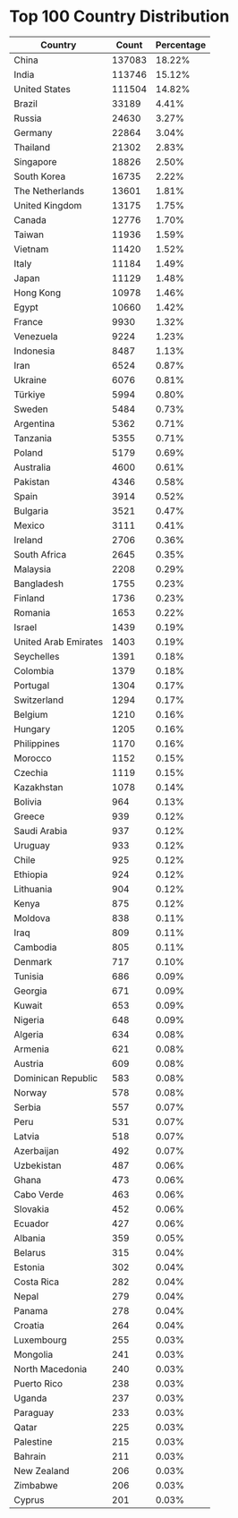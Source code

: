 # Top 100 Country Distribution
| Country | Count | Percentage |
|----|----|----|
| China | 137083 | 18.22% |
| India | 113746 | 15.12% |
| United States | 111504 | 14.82% |
| Brazil | 33189 | 4.41% |
| Russia | 24630 | 3.27% |
| Germany | 22864 | 3.04% |
| Thailand | 21302 | 2.83% |
| Singapore | 18826 | 2.50% |
| South Korea | 16735 | 2.22% |
| The Netherlands | 13601 | 1.81% |
| United Kingdom | 13175 | 1.75% |
| Canada | 12776 | 1.70% |
| Taiwan | 11936 | 1.59% |
| Vietnam | 11420 | 1.52% |
| Italy | 11184 | 1.49% |
| Japan | 11129 | 1.48% |
| Hong Kong | 10978 | 1.46% |
| Egypt | 10660 | 1.42% |
| France | 9930 | 1.32% |
| Venezuela | 9224 | 1.23% |
| Indonesia | 8487 | 1.13% |
| Iran | 6524 | 0.87% |
| Ukraine | 6076 | 0.81% |
| Türkiye | 5994 | 0.80% |
| Sweden | 5484 | 0.73% |
| Argentina | 5362 | 0.71% |
| Tanzania | 5355 | 0.71% |
| Poland | 5179 | 0.69% |
| Australia | 4600 | 0.61% |
| Pakistan | 4346 | 0.58% |
| Spain | 3914 | 0.52% |
| Bulgaria | 3521 | 0.47% |
| Mexico | 3111 | 0.41% |
| Ireland | 2706 | 0.36% |
| South Africa | 2645 | 0.35% |
| Malaysia | 2208 | 0.29% |
| Bangladesh | 1755 | 0.23% |
| Finland | 1736 | 0.23% |
| Romania | 1653 | 0.22% |
| Israel | 1439 | 0.19% |
| United Arab Emirates | 1403 | 0.19% |
| Seychelles | 1391 | 0.18% |
| Colombia | 1379 | 0.18% |
| Portugal | 1304 | 0.17% |
| Switzerland | 1294 | 0.17% |
| Belgium | 1210 | 0.16% |
| Hungary | 1205 | 0.16% |
| Philippines | 1170 | 0.16% |
| Morocco | 1152 | 0.15% |
| Czechia | 1119 | 0.15% |
| Kazakhstan | 1078 | 0.14% |
| Bolivia | 964 | 0.13% |
| Greece | 939 | 0.12% |
| Saudi Arabia | 937 | 0.12% |
| Uruguay | 933 | 0.12% |
| Chile | 925 | 0.12% |
| Ethiopia | 924 | 0.12% |
| Lithuania | 904 | 0.12% |
| Kenya | 875 | 0.12% |
| Moldova | 838 | 0.11% |
| Iraq | 809 | 0.11% |
| Cambodia | 805 | 0.11% |
| Denmark | 717 | 0.10% |
| Tunisia | 686 | 0.09% |
| Georgia | 671 | 0.09% |
| Kuwait | 653 | 0.09% |
| Nigeria | 648 | 0.09% |
| Algeria | 634 | 0.08% |
| Armenia | 621 | 0.08% |
| Austria | 609 | 0.08% |
| Dominican Republic | 583 | 0.08% |
| Norway | 578 | 0.08% |
| Serbia | 557 | 0.07% |
| Peru | 531 | 0.07% |
| Latvia | 518 | 0.07% |
| Azerbaijan | 492 | 0.07% |
| Uzbekistan | 487 | 0.06% |
| Ghana | 473 | 0.06% |
| Cabo Verde | 463 | 0.06% |
| Slovakia | 452 | 0.06% |
| Ecuador | 427 | 0.06% |
| Albania | 359 | 0.05% |
| Belarus | 315 | 0.04% |
| Estonia | 302 | 0.04% |
| Costa Rica | 282 | 0.04% |
| Nepal | 279 | 0.04% |
| Panama | 278 | 0.04% |
| Croatia | 264 | 0.04% |
| Luxembourg | 255 | 0.03% |
| Mongolia | 241 | 0.03% |
| North Macedonia | 240 | 0.03% |
| Puerto Rico | 238 | 0.03% |
| Uganda | 237 | 0.03% |
| Paraguay | 233 | 0.03% |
| Qatar | 225 | 0.03% |
| Palestine | 215 | 0.03% |
| Bahrain | 211 | 0.03% |
| New Zealand | 206 | 0.03% |
| Zimbabwe | 206 | 0.03% |
| Cyprus | 201 | 0.03% |
